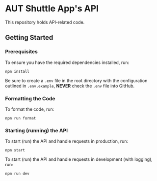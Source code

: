 # AUT Shuttle App's API

This repository holds API-related code.

## Getting Started

### Prerequisites

To ensure you have the required dependencies installed, run:

```
npm install
```

Be sure to create a `.env` file in the root directory with the configuration outlined in `.env.example`, **NEVER** check the `.env` file into GitHub.

### Formatting the Code

To format the code, run:

```
npm run format
```

### Starting (running) the API

To start (run) the API and handle requests in production, run:

```
npm start
```
To start (run) the API and handle requests in development (with logging), run:
```
npm run dev
```
